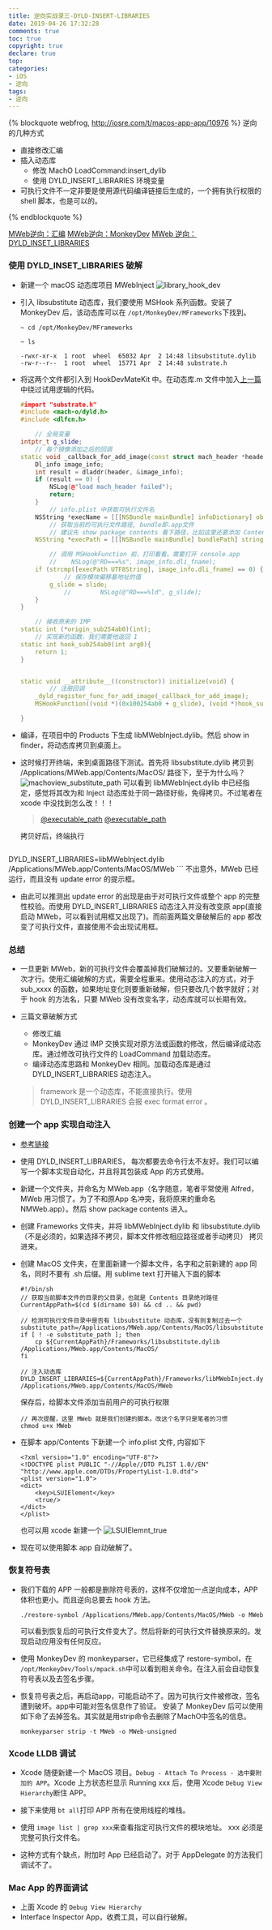 ```yaml
---
title: 逆向实战录三-DYLD-INSERT-LIBRARIES
date: 2019-04-26 17:32:28
comments: true
toc: true
copyright: true
declare: true
top:
categories:
- iOS
- 逆向
tags:
- 逆向
---
```



{% blockquote webfrog, http://iosre.com/t/macos-app-app/10976 %}
逆向的几种方式
* 直接修改汇编
* 插入动态库
    * 修改 MachO LoadCommand:insert_dylib
    * 使用 DYLD_INSERT_LIBRARIES 环境变量
* 可执行文件不一定非要是使用源代码编译链接后生成的，一个拥有执行权限的 shell 脚本，也是可以的。

{% endblockquote %}
<!--more-->
[MWeb逆向：汇编](http://roastduck.xyz/article/%E9%80%86%E5%90%91%E5%AE%9E%E6%88%98%E5%BD%95%E4%B8%80.html)
[MWeb逆向：MonkeyDev](http://roastduck.xyz/article/%E9%80%86%E5%90%91%E5%AE%9E%E6%88%98%E5%BD%95%E4%BA%8CMWeb-substitute.html)
[MWeb 逆向：DYLD_INSET_LIBRARIES](http://roastduck.xyz/article/%E9%80%86%E5%90%91%E5%AE%9E%E6%88%98%E5%BD%95%E4%B8%89-DYLD-INSERT-LIBRARIES.html)

### 使用 DYLD_INSET_LIBRARIES 破解

* 新建一个 macOS 动态库项目 MWebInject
	![library_hook_dev](https://i.loli.net/2019/04/26/5cc2d07e7e668.jpg)
	
* 引入 libsubstitute 动态库，我们要使用 MSHook 系列函数。安装了 MonkeyDev 后，该动态库可以在 `/opt/MonkeyDev/MFrameworks`下找到。
	
	```
	~ cd /opt/MonkeyDev/MFrameworks
	
	~ ls
	
	-rwxr-xr-x  1 root  wheel  65032 Apr  2 14:48 libsubstitute.dylib
	-rw-r--r--  1 root  wheel  15771 Apr  2 14:48 substrate.h
	```

* 将这两个文件都引入到 HookDevMateKit 中。在动态库.m 文件中加入[上一篇](http://roastduck.xyz/article/%E9%80%86%E5%90%91%E5%AE%9E%E6%88%98%E5%BD%95%E4%BA%8CMWeb-substitute.html)中绕过试用逻辑的代码。
	
	```c++ MWebHook.m
    #import "substrate.h"
    #include <mach-o/dyld.h>
    #include <dlfcn.h>
    
        // 全局变量
    intptr_t g_slide;
        // 每个镜像添加之后的回调
    static void _callback_for_add_image(const struct mach_header *header, intptr_t slide) {
        Dl_info image_info;
        int result = dladdr(header, &image_info);
        if (result == 0) {
            NSLog(@"load mach_header failed");
            return;
        }
            // info.plist 中获取可执行文件名
        NSString *execName = [[[NSBundle mainBundle] infoDictionary] objectForKey:@"CFBundleExecutable"];
            // 获取当前的可执行文件路径, bundle即.app文件
            // 建议先 show package contents 看下路径，比如这里还要添加 Contents/MacOS
        NSString *execPath = [[[NSBundle mainBundle] bundlePath] stringByAppendingFormat:@"/Contents/MacOS/%@", execName];
    
            // 调用 MSHookFunction 前，打印看看。需要打开 console.app
            //    NSLog(@"RD===%s", image_info.dli_fname);
        if (strcmp([execPath UTF8String], image_info.dli_fname) == 0) {
                // 保存模块偏移基地址的值
            g_slide = slide;
                //        NSLog(@"RD===%ld", g_slide);
        }
    }
    
        // 接收原来的 IMP
    static int (*origin_sub254ab0)(int);
        // 实现新的函数，我们需要他返回 1
    static int hook_sub254ab0(int arg0){
        return 1;
    }
    
    
    static void __attribute__((constructor)) initialize(void) {
            // 注册回调
        _dyld_register_func_for_add_image(_callback_for_add_image);
        MSHookFunction((void *)(0x100254ab0 + g_slide), (void *)hook_sub254ab0, (void **)&origin_sub254ab0);
    
    }
    ```
* 编译，在项目中的 Products 下生成 libMWebInject.dylib。然后 show in finder，将动态库拷贝到桌面上。
* 这时候打开终端，来到桌面路径下测试。首先将 libsubstitute.dylib 拷贝到 /Applications/MWeb.app/Contents/MacOS/ 路径下，至于为什么吗？
    ![machoview_substitute_path](https://i.loli.net/2019/04/26/5cc2d07e7bee1.jpg)
    可以看到 libMWebInject.dylib 中已经指定，感觉将其改为和 Inject 动态库处于同一路径好些，免得拷贝。不过笔者在 xcode 中没找到怎么改！！！
    
    > [@executable_path](https://www.cnblogs.com/o--ok/p/9784260.html)
    > [@executable_path](https://wincent.com/wiki/%40executable_path%2C_%40load_path_and_%40rpath)
    
    拷贝好后，终端执行
    ```
DYLD_INSERT_LIBRARIES=libMWebInject.dylib /Applications/MWeb.app/Contents/MacOS/MWeb
    ```
    不出意外，MWeb 已经运行，而且没有 update error 的提示框。

* 由此可以推测出 update error 的出现是由于对可执行文件或整个 app 的完整性校验。而使用 DYLD_INSERT_LIBRARIES 动态注入并没有改变原 app(直接启动 MWeb，可以看到试用框又出现了)。而前面两篇文章破解后的 app 都改变了可执行文件，直接使用不会出现试用框。

### 总结
* 一旦更新 MWeb，新的可执行文件会覆盖掉我们破解过的。又要重新破解一次才行。使用汇编破解的方式，需要全程重来。使用动态注入的方式，对于 sub_xxxx 的函数，如果地址变化则要重新破解，但只要改几个数字就好；对于 hook 的方法名，只要 MWeb 没有改变名字，动态库就可以长期有效。
* 三篇文章破解方式
    * 修改汇编
    * MonkeyDev 通过 IMP 交换实现对原方法或函数的修改，然后编译成动态库。通过修改可执行文件的 LoadCommand 加载动态库。
    * 编译动态库思路和 MonkeyDev 相同。加载动态库是通过 DYLD_INSERT_LIBRARIES 动态注入。

    > framework 是一个动态库，不能直接执行。使用 DYLD_INSERT_LIBRARIES 会报 exec format error 。

### 创建一个 app 实现自动注入
* [参考链接](http://iosre.com/t/macos-app-app/10976)
* 使用 DYLD_INSERT_LIBRARIES， 每次都要去命令行太不友好。我们可以编写一个脚本实现自动化，并且将其包装成 App 的方式使用。
* 新建一个文件夹，并命名为 MWeb.app（名字随意，笔者平常使用 Alfred，MWeb 用习惯了。为了不和原App 名冲突，我将原来的重命名 NMWeb.app）。然后 show package contents 进入。
* 创建 Frameworks 文件夹，并将 libMWebInject.dylib 和 libsubstitute.dylib（不是必须的，如果选择不拷贝，脚本文件修改相应路径或者手动拷贝） 拷贝进来。
* 创建 MacOS 文件夹，在里面新建一个脚本文件，名字和之前新建的 app 同名，同时不要有 .sh 后缀。用 sublime text 打开输入下面的脚本

    ```
    #!/bin/sh
    // 获取当前脚本文件的目录的父目录，也就是 Contents 目录绝对路径
    CurrentAppPath=$(cd $(dirname $0) && cd .. && pwd)
    
    // 检测可执行文件目录中是否有 libsubstitute 动态库，没有则复制过去一个
    substitute_path=/Applications/MWeb.app/Contents/MacOS/libsubstitute.dylib
    if [ ! -e substitute_path ]; then
        cp ${CurrentAppPath}/Frameworks/libsubstitute.dylib  /Applications/MWeb.app/Contents/MacOS/
    fi
    
    // 注入动态库
    DYLD_INSERT_LIBRARIES=${CurrentAppPath}/Frameworks/libMWebInject.dylib /Applications/MWeb.app/Contents/MacOS/MWeb
    ```
    保存后，给脚本文件添加当前用户的可执行权限
    
    ```
    // 再次提醒，这里 MWeb 就是我们创建的脚本。改这个名字只是笔者的习惯
    chmod u+x MWeb
    ```
* 在脚本 app/Contents 下新建一个 info.plist 文件, 内容如下
    
    ```
    <?xml version="1.0" encoding="UTF-8"?>
    <!DOCTYPE plist PUBLIC "-//Apple//DTD PLIST 1.0//EN" "http://www.apple.com/DTDs/PropertyList-1.0.dtd">
    <plist version="1.0">
    <dict>
    	<key>LSUIElement</key>
    	<true/>
    </dict>
    </plist>
    ```
    也可以用 xcode 新建一个
    ![LSUIElemnt_true](https://i.loli.net/2019/04/26/5cc2d07c3c837.jpg)

* 现在可以使用脚本 app 自动破解了。

### 恢复符号表
* 我们下载的 APP 一般都是删除符号表的，这样不仅增加一点逆向成本，APP 体积也更小。而且逆向总要去 hook 方法。

	```shell restore-symbol路径
	./restore-symbol /Applications/MWeb.app/Contents/MacOS/MWeb -o MWeb
	```
	可以看到恢复后的可执行文件变大了。然后将新的可执行文件替换原来的。发现启动应用没有任何反应。

* 使用 MonkeyDev 的 monkeyparser，它已经集成了 restore-symbol，在 `/opt/MonkeyDev/Tools/mpack.sh`中可以看到相关命令。在注入前会自动恢复符号表以及去签名步骤。
* 恢复符号表之后，再启动app，可能启动不了。因为可执行文件被修改，签名遭到破坏。app中可能对签名信息作了验证。
	安装了 MonkeyDev 后可以使用如下命了去掉签名。其实就是用strip命令去删除了MachO中签名的信息。
	```
	monkeyparser strip -t MWeb -o MWeb-unsigned
	```
		
### Xcode LLDB 调试

* Xcode 随便新建一个 MacOS 项目。`Debug - Attach To Process - 选中要附加的 APP`。Xcode 上方状态栏显示 Running xxx 后，使用 Xcode `Debug View Hierarchy`断住 APP。

* 接下来使用 `bt all`打印 APP 所有在使用线程的堆栈。

* 使用 `image list | grep xxx`来查看指定可执行文件的模块地址。 xxx 必须是完整可执行文件名。

* 这种方式有个缺点，附加时 App 已经启动了。对于 AppDelegate 的方法我们调试不了。

### Mac App 的界面调试
* 上面 Xcode 的 `Debug View Hierarchy`
* Interface Inspector App，收费工具，可以自行破解。